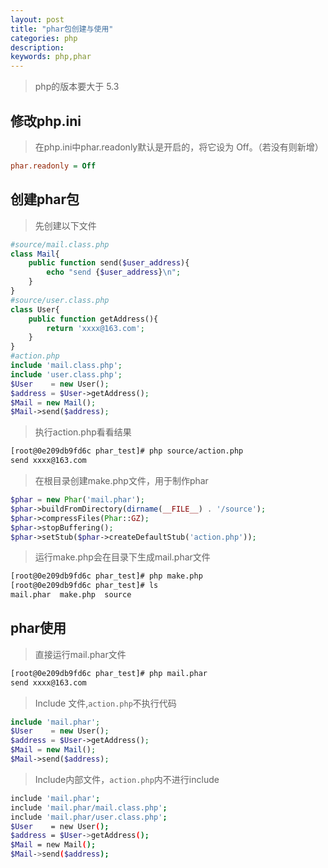 ```yaml
---
layout: post
title: "phar包创建与使用"
categories: php
description: 
keywords: php,phar
---
```


> php的版本要大于 5.3

## 修改php.ini

> 在php.ini中phar.readonly默认是开启的，将它设为 Off。（若没有则新增）

```ini
phar.readonly = Off
```



## 创建phar包

> 先创建以下文件

```php
#source/mail.class.php
class Mail{
	public function send($user_address){
		echo "send {$user_address}\n";
	}
}
#source/user.class.php
class User{
	public function getAddress(){
		return 'xxxx@163.com';
	}
}
#action.php
include 'mail.class.php';
include 'user.class.php';
$User    = new User();
$address = $User->getAddress();
$Mail = new Mail();
$Mail->send($address);
```

> 执行action.php看看结果

```sh
[root@0e209db9fd6c phar_test]# php source/action.php
send xxxx@163.com
```



> 在根目录创建make.php文件，用于制作phar

```php
$phar = new Phar('mail.phar');
$phar->buildFromDirectory(dirname(__FILE__) . '/source');
$phar->compressFiles(Phar::GZ);
$phar->stopBuffering();
$phar->setStub($phar->createDefaultStub('action.php'));
```

> 运行make.php会在目录下生成mail.phar文件

```sh
[root@0e209db9fd6c phar_test]# php make.php
[root@0e209db9fd6c phar_test]# ls
mail.phar  make.php  source
```



## phar使用

> 直接运行mail.phar文件

```sh
[root@0e209db9fd6c phar_test]# php mail.phar
send xxxx@163.com
```

> Include 文件,`action.php`不执行代码

```php
include 'mail.phar';
$User    = new User();
$address = $User->getAddress();
$Mail = new Mail();
$Mail->send($address);
```

> Include内部文件，`action.php`内不进行include

```sh
include 'mail.phar';
include 'mail.phar/mail.class.php';
include 'mail.phar/user.class.php';
$User    = new User();
$address = $User->getAddress();
$Mail = new Mail();
$Mail->send($address);
```

